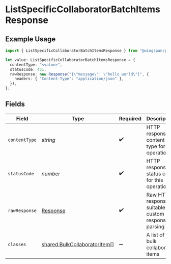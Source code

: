 # ListSpecificCollaboratorBatchItemsResponse

## Example Usage

```typescript
import { ListSpecificCollaboratorBatchItemsResponse } from "@wingspan/payments/sdk/models/operations";

let value: ListSpecificCollaboratorBatchItemsResponse = {
  contentType: "<value>",
  statusCode: 451,
  rawResponse: new Response("{\"message\": \"hello world\"}", {
    headers: { "Content-Type": "application/json" },
  }),
};
```

## Fields

| Field                                                                               | Type                                                                                | Required                                                                            | Description                                                                         |
| ----------------------------------------------------------------------------------- | ----------------------------------------------------------------------------------- | ----------------------------------------------------------------------------------- | ----------------------------------------------------------------------------------- |
| `contentType`                                                                       | *string*                                                                            | :heavy_check_mark:                                                                  | HTTP response content type for this operation                                       |
| `statusCode`                                                                        | *number*                                                                            | :heavy_check_mark:                                                                  | HTTP response status code for this operation                                        |
| `rawResponse`                                                                       | [Response](https://developer.mozilla.org/en-US/docs/Web/API/Response)               | :heavy_check_mark:                                                                  | Raw HTTP response; suitable for custom response parsing                             |
| `classes`                                                                           | [shared.BulkCollaboratorItem](../../../sdk/models/shared/bulkcollaboratoritem.md)[] | :heavy_minus_sign:                                                                  | A list of bulk collaborator items                                                   |